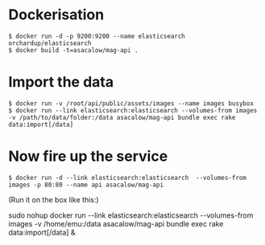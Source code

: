 # Dockerisation

    $ docker run -d -p 9200:9200 --name elasticsearch orchardup/elasticsearch
    $ docker build -t=asacalow/mag-api .

# Import the data

    $ docker run -v /root/api/public/assets/images --name images busybox
    $ docker run --link elasticsearch:elasticsearch --volumes-from images -v /path/to/data/folder:/data asacalow/mag-api bundle exec rake data:import[/data]

# Now fire up the service

    $ docker run -d --link elasticsearch:elasticsearch  --volumes-from images -p 80:80 --name api asacalow/mag-api

(Run it on the box like this:)

sudo nohup docker run --link elasticsearch:elasticsearch --volumes-from images -v /home/emu:/data asacalow/mag-api bundle exec rake data:import[/data] &
